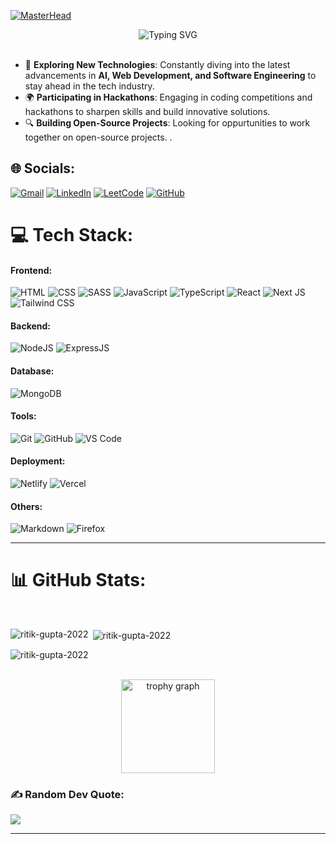 [![MasterHead](https://user-images.githubusercontent.com/10498744/210012254-234538ff-d198-48aa-8964-37e6fd45d227.gif)](https://www.linkedin.com/in/kapil-gupta-305026302/)
<br>

<div align="center" width="100%">
<img src="https://readme-typing-svg.demolab.com?font=Fira+Code&size=35&pause=1000&center=true&vCenter=true&random=false&width=435&height=60&lines=Hi%2C+I'm+Kapil+Gupta" alt="Typing SVG" />
</div>

<br>

- 🌱 **Exploring New Technologies**: Constantly diving into the latest advancements in **AI, Web Development, and Software Engineering** to stay ahead in the tech industry.
- 🌍 **Participating in Hackathons**: Engaging in coding competitions and hackathons to sharpen skills and build innovative solutions.
- 🔍 **Building Open-Source Projects**: Looking for oppurtunities to work together on open-source projects. .

## 🌐 Socials:
[![Gmail](https://img.shields.io/badge/Gmail-D14836?logo=gmail&logoColor=white)](mailto:kapilgupta1502@gmail.com)
[![LinkedIn](https://img.shields.io/badge/LinkedIn-0077B5?logo=linkedin&logoColor=white)](https://www.linkedin.com/in/kapil-gupta-305026302/)
[![LeetCode](https://img.shields.io/badge/LeetCode-FFA116?logo=leetcode&logoColor=black)](https://leetcode.com/u/kg666235/)
[![GitHub](https://img.shields.io/badge/GitHub-100000?style=for-the-badge&logo=github&logoColor=white)](https://github.com/CodeFusioner)

# 💻 Tech Stack:

#### Frontend:
![HTML](https://img.shields.io/badge/HTML5-E34F26?style=for-the-badge&logo=html5&logoColor=white)
![CSS](https://img.shields.io/badge/CSS3-1572B6?style=for-the-badge&logo=html5&logoColor=white)
![SASS](https://img.shields.io/badge/Sass-CC6699?style=for-the-badge&logo=sass&logoColor=white)
![JavaScript](https://img.shields.io/badge/JavaScript-323330?style=for-the-badge&logo=javascript&logoColor=F7DF1E)
![TypeScript](https://img.shields.io/badge/TypeScript-007ACC?style=for-the-badge&logo=typescript&logoColor=white)
![React](https://img.shields.io/badge/React-20232A?style=for-the-badge&logo=react&logoColor=61DAFB)
![Next JS](https://img.shields.io/badge/next.js-000000?style=for-the-badge&&logo=nextdotjs&logoColor=white)
![Tailwind CSS](https://img.shields.io/badge/Tailwind_CSS-38B2AC?style=for-the-badge&logo=tailwind-css&logoColor=white)

#### Backend:
![NodeJS](https://img.shields.io/badge/Node.js-43853D?style=for-the-badge&logo=node.js&logoColor=white)
![ExpressJS](https://img.shields.io/badge/Express.js-404D59?style=for-the-badge)

#### Database:
![MongoDB](https://img.shields.io/badge/MongoDB-4EA94B?style=for-the-badge&logo=mongodb&logoColor=white)

#### Tools:
![Git](https://img.shields.io/badge/GIT-E44C30?style=for-the-badge&logo=git&logoColor=white)
![GitHub](https://img.shields.io/badge/GitHub-100000?style=for-the-badge&logo=github&logoColor=white)
![VS Code](https://img.shields.io/badge/Visual_Studio_Code-0078D4?style=for-the-badge&logo=visual%20studio%20code&logoColor=white)

#### Deployment:
![Netlify](https://img.shields.io/badge/Netlify-00C7B7?style=for-the-badge&logo=netlify&logoColor=white)
![Vercel](https://img.shields.io/badge/Vercel-000000?style=for-the-badge&logo=vercel&logoColor=white)

#### Others:
![Markdown](https://img.shields.io/badge/Markdown-000000?style=for-the-badge&logo=markdown&logoColor=white)
![Firefox](https://img.shields.io/badge/Firefox_Browser-FF7139?style=for-the-badge&logo=Firefox-Browser&logoColor=white)

---

# 📊 GitHub Stats:
<br/>
<p><img align="left" src="https://github-readme-stats.vercel.app/api/top-langs?username=ritik-gupta-2022&show_icons=true&locale=en&layout=compact&theme=tokyonight" alt="ritik-gupta-2022" /></p>

<p>&nbsp;<img align="center" src="https://github-readme-stats.vercel.app/api?username=ritik-gupta-2022&show_icons=true&locale=en&theme=tokyonight" alt="ritik-gupta-2022" /></p>

<p><img align="center" src="https://github-readme-streak-stats.herokuapp.com/?user=ritik-gupta-2022&theme=tokyonight" alt="ritik-gupta-2022" /></p>

<br>
<div align="center">
  <img src="https://github-profile-trophy.vercel.app?username=ritik-gupta-2022&theme=dracula&column=-1&row=1&margin-w=8&margin-h=8&no-bg=false&no-frame=false&order=4" height="150" alt="trophy graph"  />
</div>


### ✍️ Random Dev Quote:
![](https://quotes-github-readme.vercel.app/api?type=vertical&theme=radical)

---
